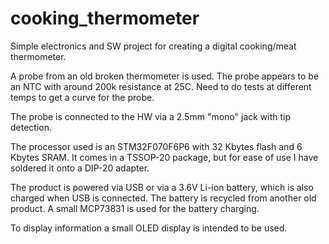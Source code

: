 # cooking_thermometer

Simple electronics and SW project for creating a digital cooking/meat thermometer.

A probe from an old broken thermometer is used. The probe appears to be an NTC with around 200k resistance at 25C. Need to do tests at different temps to get a curve for the probe.

The probe is connected to the HW via a 2.5mm "mono" jack with tip detection.

The processor used is an STM32F070F6P6 with 32 Kbytes flash and 6 Kbytes SRAM. It comes in a TSSOP-20 package, but for ease of use I have soldered it onto a DIP-20 adapter.

The product is powered via USB or via a 3.6V Li-ion battery, which is also charged when USB is connected. The battery is recycled from another old product. A small MCP73831 is used for the battery charging.

To display information a small OLED display is intended to be used.
